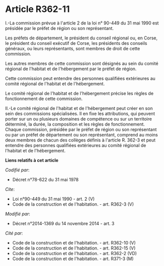 # Article R362-11

I.-La commission prévue à l'article 2 de la loi n° 90-449 du 31 mai 1990 est présidée par le préfet de région ou son
représentant. 

Les préfets de département, le président du conseil régional ou, en Corse, le président du conseil exécutif de Corse, les
présidents des conseils généraux, ou leurs représentants, sont membres de droit de cette commission. 

Les autres membres de cette commission sont désignés au sein du comité régional de l'habitat et de l'hébergement par le
préfet de région. 

Cette commission peut entendre des personnes qualifiées extérieures au comité régional de l'habitat et de l'hébergement. 

Le comité régional de l'habitat et de l'hébergement précise les règles de fonctionnement de cette commission. 

II.-Le comité régional de l'habitat et de l'hébergement peut créer en son sein des commissions spécialisées. Il en fixe les
attributions, qui peuvent porter sur un ou plusieurs domaines de compétence ou sur un territoire déterminé, la durée, la
composition et les règles de fonctionnement. Chaque commission, présidée par le préfet de région ou son représentant ou par
un préfet de département ou son représentant, comprend au moins deux membres de chacun des collèges définis à l'article R.
362-3 et peut entendre des personnes qualifiées extérieures au comité régional de l'habitat et de l'hébergement.

**Liens relatifs à cet article**

_Codifié par_:

  - Décret n°78-622 du 31 mai 1978

_Cite_:

  - Loi n°90-449 du 31 mai 1990 - art. 2 (V)
  - Code de la construction et de l'habitation. - art. R362-3 (V)

_Modifié par_:

  - Décret n°2014-1369 du 14 novembre 2014 - art. 3

_Cité par_:

  - Code de la construction et de l'habitation. - art. R362-10 (V)
  - Code de la construction et de l'habitation. - art. R362-15 (V)
  - Code de la construction et de l'habitation. - art. R362-2 (VD)
  - Code de la construction et de l'habitation. - art. R371-3 (M)
